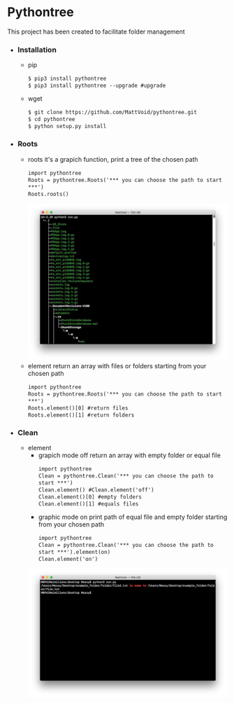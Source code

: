 # Pythontree

This project has been created to facilitate folder management

* ### Installation ###
	* pip
		```
		$ pip3 install pythontree
		$ pip3 install pythontree --upgrade #upgrade
		```
	* wget
		```
		$ git clone https://github.com/MattVoid/pythontree.git
		$ cd pythontree
		$ python setup.py install
		```
* ### Roots ###
	* roots
		it's a grapich function, print a tree of the chosen path
		```
		import pythontree
		Roots = pythontree.Roots('*** you can choose the path to start ***')
		Roots.roots()
		```
		![Alt text](https://raw.githubusercontent.com/MattVoid/pythontree/master/img/roots.jpg?raw=true)
	* element
		return an array with files or folders starting from your chosen path
		```
		import pythontree
		Roots = pythontree.Roots('*** you can choose the path to start ***')
		Roots.element()[0] #return files
		Roots.element()[1] #return folders
		```
* ### Clean ###
  	* element
		* grapich mode off
			return an array with empty folder or equal file 
			```
			import pythontree
			Clean = pythontree.Clean('*** you can choose the path to start ***')
			Clean.element() #Clean.element('off')
			Clean.element()[0] #empty folders
			Clean.element()[1] #equals files
			```
		* graphic mode on
			print path of equal file and empty folder starting from your chosen path
			```
			import pythontree
			Clean = pythontree.Clean('*** you can choose the path to start ***').element(on)
			Clean.element('on')
			```
		![Alt text](https://raw.githubusercontent.com/MattVoid/pythontree/master/img/clean.jpg?raw=true)
